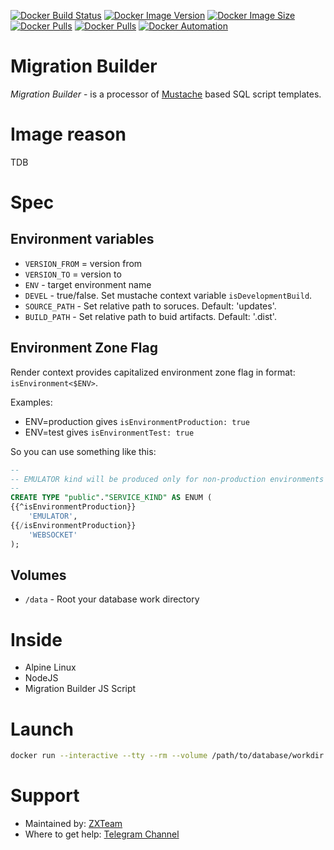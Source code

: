 [![Docker Build Status](https://img.shields.io/docker/cloud/build/zxteamorg/devel.migration-builder?label=Build%20Status)](https://hub.docker.com/r/zxteamorg/devel.migration-builder/builds)
[![Docker Image Version](https://img.shields.io/docker/v/zxteamorg/devel.migration-builder?sort=date&label=Version)](https://hub.docker.com/r/zxteamorg/devel.migration-builder/tags)
[![Docker Image Size](https://img.shields.io/docker/image-size/zxteamorg/devel.migration-builder?label=Image%20Size)](https://hub.docker.com/r/zxteamorg/devel.migration-builder/tags)
[![Docker Pulls](https://img.shields.io/docker/pulls/zxteamorg/devel.migration-builder?label=Pulls)](https://hub.docker.com/r/zxteamorg/devel.migration-builder)
[![Docker Pulls](https://img.shields.io/docker/stars/zxteamorg/devel.migration-builder?label=Docker%20Stars)](https://hub.docker.com/r/zxteamorg/devel.migration-builder)
[![Docker Automation](https://img.shields.io/docker/cloud/automated/zxteamorg/devel.migration-builder?label=Docker%20Automation)](https://hub.docker.com/r/zxteamorg/devel.migration-builder/builds)

# Migration Builder

*Migration Builder* - is a processor of [Mustache](https://mustache.github.io/) based SQL script templates.

# Image reason

TDB

# Spec

## Environment variables

* `VERSION_FROM` = version from
* `VERSION_TO` = version to
* `ENV` - target environment name
* `DEVEL` - true/false. Set mustache context variable `isDevelopmentBuild`.
* `SOURCE_PATH` - Set relative path to soruces. Default: 'updates'.
* `BUILD_PATH` - Set relative path to buid artifacts. Default: '.dist'.


## Environment Zone Flag

Render context provides capitalized environment zone flag in format: `isEnvironment<$ENV>`.

Examples:
* ENV=production gives `isEnvironmentProduction: true`
* ENV=test gives `isEnvironmentTest: true`

So you can use something like this:

```sql
--
-- EMULATOR kind will be produced only for non-production environments
--
CREATE TYPE "public"."SERVICE_KIND" AS ENUM (
{{^isEnvironmentProduction}}
	'EMULATOR',
{{/isEnvironmentProduction}}
	'WEBSOCKET'
);
```

## Volumes

* `/data` - Root your database work directory

# Inside

* Alpine Linux
* NodeJS
* Migration Builder JS Script

# Launch

```bash
docker run --interactive --tty --rm --volume /path/to/database/workdir:/data zxteamorg/devel.migration-builder
```

# Support

* Maintained by: [ZXTeam](https://zxteam.org)
* Where to get help: [Telegram Channel](https://t.me/zxteamorg)
